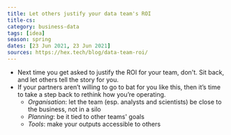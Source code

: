 ```yaml
---
title: Let others justify your data team's ROI
title-cs: 
category: business-data
tags: [idea]
season: spring
dates: [23 Jun 2021, 23 Jun 2021]
sources: https://hex.tech/blog/data-team-roi/
---
```


* Next time you get asked to justify the ROI for your team, don't. Sit back, and let others tell the story for you.
* If your partners aren’t willing to go to bat for you like this, then it’s time to take a step back to rethink how you’re operating.
	* *Organisation*: let the team (esp. analysts and scientists) be close to the business, not in a silo
	* *Planning*: be it tied to other teams' goals
	* *Tools*: make your outputs accessible to others